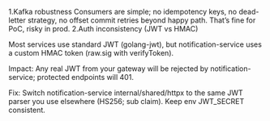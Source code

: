 1.Kafka robustness
Consumers are simple; no idempotency keys, no dead-letter strategy, no offset commit retries beyond happy path. That’s fine for PoC, risky in prod.
2.Auth inconsistency (JWT vs HMAC)

Most services use standard JWT (golang-jwt), but notification-service uses a custom HMAC token (raw.sig with verifyToken).

Impact: Any real JWT from your gateway will be rejected by notification-service; protected endpoints will 401.

Fix: Switch notification-service internal/shared/httpx to the same JWT parser you use elsewhere (HS256; sub claim). Keep env JWT_SECRET consistent.
